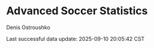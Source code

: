 # Advanced Soccer Statistics
Denis Ostroushko

<!-- gfm -->

Last successful data update: 2025-09-10 20:05:42 CST
